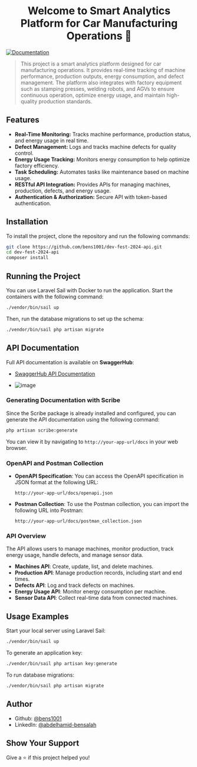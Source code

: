 <h1 align="center">Welcome to Smart Analytics Platform for Car Manufacturing Operations 👋</h1>
<p>
  <a href="https://app.swaggerhub.com/apis/ABDELHAMIDBENSALAH35/dev-fest_2024_2nd_challenge_api_documentation/1.0.1" target="_blank">
    <img alt="Documentation" src="https://img.shields.io/badge/documentation-yes-brightgreen.svg" />
  </a>
</p>

> This project is a smart analytics platform designed for car manufacturing operations. It provides real-time tracking of machine performance, production outputs, energy consumption, and defect management. The platform also integrates with factory equipment such as stamping presses, welding robots, and AGVs to ensure continuous operation, optimize energy usage, and maintain high-quality production standards.

## Features

- **Real-Time Monitoring:** Tracks machine performance, production status, and energy usage in real time.
- **Defect Management:** Logs and tracks machine defects for quality control.
- **Energy Usage Tracking:** Monitors energy consumption to help optimize factory efficiency.
- **Task Scheduling:** Automates tasks like maintenance based on machine usage.
- **RESTful API Integration:** Provides APIs for managing machines, production, defects, and energy usage.
- **Authentication & Authorization:** Secure API with token-based authentication.

## Installation

To install the project, clone the repository and run the following commands:

```sh
git clone https://github.com/bens1001/dev-fest-2024-api.git
cd dev-fest-2024-api
composer install
```

## Running the Project

You can use Laravel Sail with Docker to run the application. Start the containers with the following command:

```sh
./vendor/bin/sail up
```

Then, run the database migrations to set up the schema:

```sh
./vendor/bin/sail php artisan migrate
```

## API Documentation

Full API documentation is available on **SwaggerHub**:
- [SwaggerHub API Documentation](https://app.swaggerhub.com/apis/ABDELHAMIDBENSALAH35/dev-fest_2024_2nd_challenge_api_documentation/1.0.1)

- ![image](https://github.com/user-attachments/assets/a06e97d9-1427-4a04-af40-734e5ec93dd2)

### Generating Documentation with Scribe

Since the Scribe package is already installed and configured, you can generate the API documentation using the following command:

```sh
php artisan scribe:generate
```

You can view it by navigating to `http://your-app-url/docs` in your web browser.

### OpenAPI and Postman Collection

- **OpenAPI Specification**:
  You can access the OpenAPI specification in JSON format at the following URL:

  ```
  http://your-app-url/docs/openapi.json
  ```

- **Postman Collection**:
  To use the Postman collection, you can import the following URL into Postman:

  ```
  http://your-app-url/docs/postman_collection.json
  ```

### API Overview

The API allows users to manage machines, monitor production, track energy usage, handle defects, and manage sensor data.

- **Machines API**: Create, update, list, and delete machines.
- **Production API**: Manage production records, including start and end times.
- **Defects API**: Log and track defects on machines.
- **Energy Usage API**: Monitor energy consumption per machine.
- **Sensor Data API**: Collect real-time data from connected machines.

## Usage Examples

Start your local server using Laravel Sail:

```sh
./vendor/bin/sail up
```

To generate an application key:

```sh
./vendor/bin/sail php artisan key:generate
```

To run database migrations:

```sh
./vendor/bin/sail php artisan migrate
```

## Author

- Github: [@bens1001](https://github.com/bens1001)
- LinkedIn: [@abdelhamid-bensalah](https://linkedin.com/in/abdelhamid-bensalah)

## Show Your Support

Give a ⭐️ if this project helped you!

